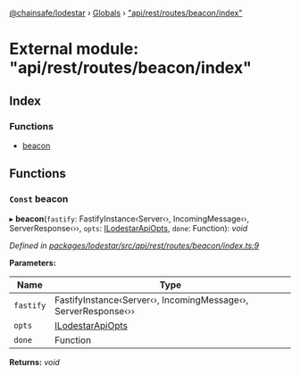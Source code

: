 [@chainsafe/lodestar](../README.md) › [Globals](../globals.md) › ["api/rest/routes/beacon/index"](_api_rest_routes_beacon_index_.md)

# External module: "api/rest/routes/beacon/index"

## Index

### Functions

* [beacon](_api_rest_routes_beacon_index_.md#const-beacon)

## Functions

### `Const` beacon

▸ **beacon**(`fastify`: FastifyInstance‹Server‹›, IncomingMessage‹›, ServerResponse‹››, `opts`: [ILodestarApiOpts](../interfaces/_api_rest_interface_.ilodestarapiopts.md), `done`: Function): *void*

*Defined in [packages/lodestar/src/api/rest/routes/beacon/index.ts:9](https://github.com/ChainSafe/lodestar/blob/bbe465408/packages/lodestar/src/api/rest/routes/beacon/index.ts#L9)*

**Parameters:**

Name | Type |
------ | ------ |
`fastify` | FastifyInstance‹Server‹›, IncomingMessage‹›, ServerResponse‹›› |
`opts` | [ILodestarApiOpts](../interfaces/_api_rest_interface_.ilodestarapiopts.md) |
`done` | Function |

**Returns:** *void*
